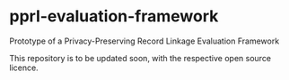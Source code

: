 # pprl-evaluation-framework
Prototype of a Privacy-Preserving Record Linkage Evaluation Framework

This repository is to be updated soon, with the respective open source licence.